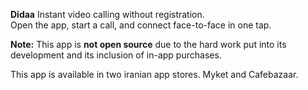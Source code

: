 **Didaa** Instant video calling without registration.  
Open the app, start a call, and connect face-to-face in one tap.  

**Note:** This app is **not open source** due to the hard work put into its development and its inclusion of in-app purchases.  

This app is available in two iranian app stores. Myket and Cafebazaar.

